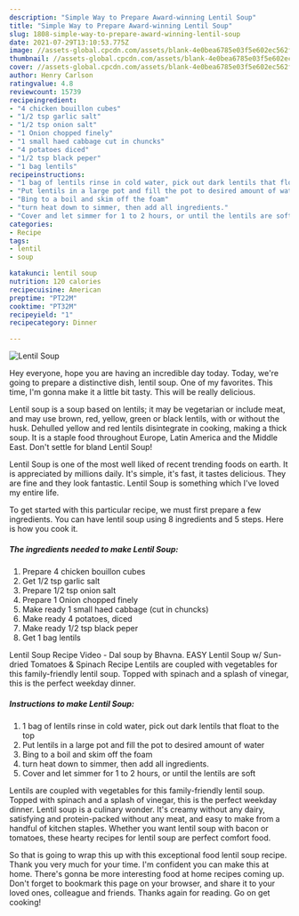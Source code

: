 ```yaml
---
description: "Simple Way to Prepare Award-winning Lentil Soup"
title: "Simple Way to Prepare Award-winning Lentil Soup"
slug: 1808-simple-way-to-prepare-award-winning-lentil-soup
date: 2021-07-29T13:10:53.775Z
image: //assets-global.cpcdn.com/assets/blank-4e0bea6785e03f5e602ec562f230caae08da540cada707380b4fe1bbebba43da.png
thumbnail: //assets-global.cpcdn.com/assets/blank-4e0bea6785e03f5e602ec562f230caae08da540cada707380b4fe1bbebba43da.png
cover: //assets-global.cpcdn.com/assets/blank-4e0bea6785e03f5e602ec562f230caae08da540cada707380b4fe1bbebba43da.png
author: Henry Carlson
ratingvalue: 4.8
reviewcount: 15739
recipeingredient:
- "4 chicken bouillon cubes"
- "1/2 tsp garlic salt"
- "1/2 tsp onion salt"
- "1 Onion chopped finely"
- "1 small haed cabbage cut in chuncks"
- "4 potatoes diced"
- "1/2 tsp black peper"
- "1 bag lentils"
recipeinstructions:
- "1 bag of lentils rinse in cold water, pick out dark lentils that float to the top"
- "Put lentils in a large pot and fill the pot to desired amount of water"
- "Bing to a boil and skim off the foam"
- "turn heat down to simmer, then add all ingredients."
- "Cover and let simmer for 1 to 2 hours, or until the lentils are soft"
categories:
- Recipe
tags:
- lentil
- soup

katakunci: lentil soup 
nutrition: 120 calories
recipecuisine: American
preptime: "PT22M"
cooktime: "PT32M"
recipeyield: "1"
recipecategory: Dinner

---
```



![Lentil Soup](//assets-global.cpcdn.com/assets/blank-4e0bea6785e03f5e602ec562f230caae08da540cada707380b4fe1bbebba43da.png)

Hey everyone, hope you are having an incredible day today. Today, we're going to prepare a distinctive dish, lentil soup. One of my favorites. This time, I'm gonna make it a little bit tasty. This will be really delicious.

Lentil soup is a soup based on lentils; it may be vegetarian or include meat, and may use brown, red, yellow, green or black lentils, with or without the husk. Dehulled yellow and red lentils disintegrate in cooking, making a thick soup. It is a staple food throughout Europe, Latin America and the Middle East. Don&#39;t settle for bland Lentil Soup!

Lentil Soup is one of the most well liked of recent trending foods on earth. It is appreciated by millions daily. It's simple, it's fast, it tastes delicious. They are fine and they look fantastic. Lentil Soup is something which I've loved my entire life.


To get started with this particular recipe, we must first prepare a few ingredients. You can have lentil soup using 8 ingredients and 5 steps. Here is how you cook it.

<!--inarticleads1-->

##### The ingredients needed to make Lentil Soup:

1. Prepare 4 chicken bouillon cubes
1. Get 1/2 tsp garlic salt
1. Prepare 1/2 tsp onion salt
1. Prepare 1 Onion chopped finely
1. Make ready 1 small haed cabbage (cut in chuncks)
1. Make ready 4 potatoes, diced
1. Make ready 1/2 tsp black peper
1. Get 1 bag lentils


Lentil Soup Recipe Video - Dal soup by Bhavna. EASY Lentil Soup w/ Sun-dried Tomatoes &amp; Spinach Recipe Lentils are coupled with vegetables for this family-friendly lentil soup. Topped with spinach and a splash of vinegar, this is the perfect weekday dinner. 

<!--inarticleads2-->

##### Instructions to make Lentil Soup:

1. 1 bag of lentils rinse in cold water, pick out dark lentils that float to the top
1. Put lentils in a large pot and fill the pot to desired amount of water
1. Bing to a boil and skim off the foam
1. turn heat down to simmer, then add all ingredients.
1. Cover and let simmer for 1 to 2 hours, or until the lentils are soft


Lentils are coupled with vegetables for this family-friendly lentil soup. Topped with spinach and a splash of vinegar, this is the perfect weekday dinner. Lentil soup is a culinary wonder. It&#39;s creamy without any dairy, satisfying and protein-packed without any meat, and easy to make from a handful of kitchen staples. Whether you want lentil soup with bacon or tomatoes, these hearty recipes for lentil soup are perfect comfort food. 

So that is going to wrap this up with this exceptional food lentil soup recipe. Thank you very much for your time. I'm confident you can make this at home. There's gonna be more interesting food at home recipes coming up. Don't forget to bookmark this page on your browser, and share it to your loved ones, colleague and friends. Thanks again for reading. Go on get cooking!
